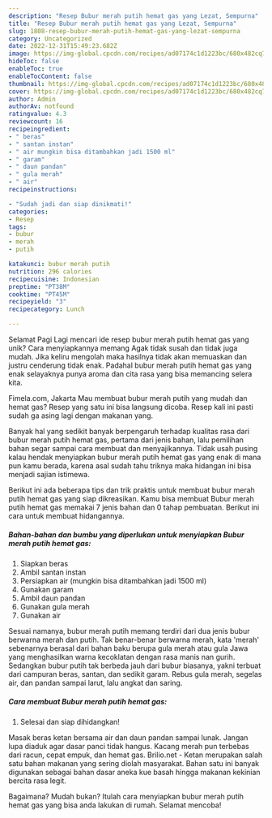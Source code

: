 ```yaml
---
description: "Resep Bubur merah putih hemat gas yang Lezat, Sempurna"
title: "Resep Bubur merah putih hemat gas yang Lezat, Sempurna"
slug: 1808-resep-bubur-merah-putih-hemat-gas-yang-lezat-sempurna
category: Uncategorized
date: 2022-12-31T15:49:23.682Z
image: https://img-global.cpcdn.com/recipes/ad07174c1d1223bc/680x482cq70/bubur-merah-putih-hemat-gas-foto-resep-utama.jpg
hideToc: false
enableToc: true
enableTocContent: false
thumbnail: https://img-global.cpcdn.com/recipes/ad07174c1d1223bc/680x482cq70/bubur-merah-putih-hemat-gas-foto-resep-utama.jpg
cover: https://img-global.cpcdn.com/recipes/ad07174c1d1223bc/680x482cq70/bubur-merah-putih-hemat-gas-foto-resep-utama.jpg
author: Admin
authorAv: notfound
ratingvalue: 4.3
reviewcount: 16
recipeingredient:
- " beras"
- " santan instan"
- " air mungkin bisa ditambahkan jadi 1500 ml"
- " garam"
- " daun pandan"
- " gula merah"
- " air"
recipeinstructions:

- "Sudah jadi dan siap dinikmati!"
categories:
- Resep
tags:
- bubur
- merah
- putih

katakunci: bubur merah putih 
nutrition: 296 calories
recipecuisine: Indonesian
preptime: "PT38M"
cooktime: "PT45M"
recipeyield: "3"
recipecategory: Lunch

---
```



Selamat Pagi Lagi mencari ide resep bubur merah putih hemat gas yang unik? Cara menyiapkannya memang Agak tidak susah dan tidak juga mudah. Jika keliru mengolah maka hasilnya tidak akan memuaskan dan justru cenderung tidak enak. Padahal bubur merah putih hemat gas yang enak selayaknya punya aroma dan cita rasa yang bisa memancing selera kita.


Fimela.com, Jakarta Mau membuat bubur merah putih yang mudah dan hemat gas? Resep yang satu ini bisa langsung dicoba. Resep kali ini pasti sudah ga asing lagi dengan makanan yang.

Banyak hal yang sedikit banyak berpengaruh terhadap kualitas rasa dari bubur merah putih hemat gas, pertama dari jenis bahan, lalu pemilihan bahan segar sampai cara membuat dan menyajikannya. Tidak usah pusing kalau hendak menyiapkan bubur merah putih hemat gas yang enak di mana pun kamu berada, karena asal sudah tahu triknya maka hidangan ini bisa menjadi sajian istimewa.


Berikut ini ada beberapa tips dan trik praktis untuk membuat bubur merah putih hemat gas yang siap dikreasikan. Kamu bisa membuat Bubur merah putih hemat gas memakai 7 jenis bahan dan 0 tahap pembuatan. Berikut ini cara untuk membuat hidangannya.

<!--inarticleads1-->

##### Bahan-bahan dan bumbu yang diperlukan untuk menyiapkan Bubur merah putih hemat gas:

1. Siapkan  beras
1. Ambil  santan instan
1. Persiapkan  air (mungkin bisa ditambahkan jadi 1500 ml)
1. Gunakan  garam
1. Ambil  daun pandan
1. Gunakan  gula merah
1. Gunakan  air


Sesuai namanya, bubur merah putih memang terdiri dari dua jenis bubur berwarna merah dan putih. Tak benar-benar berwarna merah, kata &#39;merah&#39; sebenarnya berasal dari bahan baku berupa gula merah atau gula Jawa yang menghasilkan warna kecoklatan dengan rasa manis nan gurih. Sedangkan bubur putih tak berbeda jauh dari bubur biasanya, yakni terbuat dari campuran beras, santan, dan sedikit garam. Rebus gula merah, segelas air, dan pandan sampai larut, lalu angkat dan saring. 

<!--inarticleads2-->

##### Cara membuat Bubur merah putih hemat gas:


1. Selesai dan siap dihidangkan!

Masak beras ketan bersama air dan daun pandan sampai lunak. Jangan lupa diaduk agar dasar panci tidak hangus. Kacang merah pun terbebas dari racun, cepat empuk, dan hemat gas. Brilio.net - Ketan merupakan salah satu bahan makanan yang sering diolah masyarakat. Bahan satu ini banyak digunakan sebagai bahan dasar aneka kue basah hingga makanan kekinian bercita rasa legit. 

Bagaimana? Mudah bukan? Itulah cara menyiapkan bubur merah putih hemat gas yang bisa anda lakukan di rumah. Selamat mencoba!
